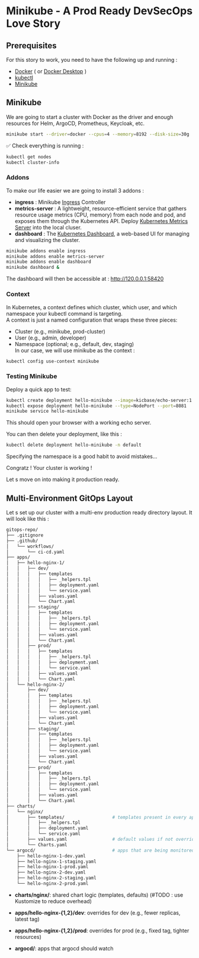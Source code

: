 # Minikube - A Prod Ready DevSecOps Love Story

## Prerequisites

For this story to work, you need to have the following up and running :
* [Docker](https://docs.docker.com/engine/install/) ( or [Docker Desktop](https://www.docker.com/products/docker-desktop/) )
* [kubectl](https://kubernetes.io/docs/tasks/tools/#kubectl)
* [Minikube](https://minikube.sigs.k8s.io/docs/start/?arch=%2Fwindows%2Fx86-64%2Fstable%2F.exe+download)

## Minikube
We are going to start a cluster with Docker as the driver and enough resources for Helm, ArgoCD, Prometheus, Keycloak, etc.
```bash
minikube start --driver=docker --cpus=4 --memory=8192 --disk-size=30g
```
✅ Check everything is running :
```bash
kubectl get nodes
kubectl cluster-info
```

### Addons
To make our life easier we are going to install 3 addons :  
* **ingress** : Minikube [Ingress](## "In Kubernetes, an Ingress is a resource that manages external access to services, typically HTTP/HTTPS routes. It allows you to: Route traffic based on hostnames (e.g., app.local), Use path-based routing (e.g., /api, /dashboard), Terminate TLS (HTTPS)") Controller  
* **metrics-server** : A lightweight, resource-efficient service that gathers resource usage metrics (CPU, memory) from each node and pod, and exposes them through the Kubernetes API. Deploy [Kubernetes Metrics Server](https://github.com/kubernetes-sigs/metrics-server) into the local cluser. 
* **dashboard** : The [Kubernetes Dashboard](## "Provides a convenient graphical interface to inspect cluster resources (pods, deployments, services, etc.), view logs and events, scale deployments, edit YAML manifests directly in the browser, apply changes, restart pods, etc."), a web-based UI for managing and visualizing the cluster.

```bash
minikube addons enable ingress
minikube addons enable metrics-server
minikube addons enable dashboard
minikube dashboard &
```
The dashboard will then be accessible at : http://120.0.0.1:58420

### Context
In Kubernetes, a context defines which cluster, which user, and which namespace your kubectl command is targeting.  
A context is just a named configuration that wraps these three pieces:  
* Cluster (e.g., minikube, prod-cluster)  
* User (e.g., admin, developer)  
* Namespace (optional; e.g., default, dev, staging)  
In our case, we will use minikube as the context :
```bash
kubectl config use-context minikube
```

### Testing Minikube
Deploy a quick app to test:
```bash
kubectl create deployment hello-minikube --image=kicbase/echo-server:1.0
kubectl expose deployment hello-minikube --type=NodePort --port=8081
minikube service hello-minikube
```

This should open your browser with a working echo server. 

You can then delete your deployment, like this :
```bash
kubectl delete deployment hello-minikube -n default 
```
Specifying the namespace is a good habit to avoid mistakes...

Congratz ! Your cluster is working !

Let s move on into making it production ready.

## Multi-Environment GitOps Layout
Let s set up our cluster with a multi-env production ready directory layout. It will look like this :
```bash
gitops-repo/
├── .gitignore
├── .github/
│   └── workflows/
│       └── ci-cd.yaml
├── apps/
│   ├── hello-nginx-1/
│   │   ├── dev/
│   │   │   ├── templates
│   │   │   │   ├── _helpers.tpl
│   │   │   │   ├── deployment.yaml
│   │   │   │   └── service.yaml
│   │   │   ├── values.yaml
│   │   │   └── Chart.yaml
│   │   ├── staging/
│   │   │   ├── templates
│   │   │   │   ├── _helpers.tpl
│   │   │   │   ├── deployment.yaml
│   │   │   │   └── service.yaml
│   │   │   ├── values.yaml
│   │   │   └── Chart.yaml
│   │   ├── prod/
│   │   │   ├── templates
│   │   │   │   ├── _helpers.tpl
│   │   │   │   ├── deployment.yaml
│   │   │   │   └── service.yaml
│   │   │   ├── values.yaml
│   │   │   └── Chart.yaml
│   └── hello-nginx-2/
│       ├── dev/
│       │   ├── templates
│       │   │   ├── _helpers.tpl
│       │   │   ├── deployment.yaml
│       │   │   └── service.yaml
│       │   ├── values.yaml
│       │   └── Chart.yaml
│       ├── staging/
│       │   ├── templates
│       │   │   ├── _helpers.tpl
│       │   │   ├── deployment.yaml
│       │   │   └── service.yaml
│       │   ├── values.yaml
│       │   └── Chart.yaml
│       ├── prod/
│       │   ├── templates
│       │   │   ├── _helpers.tpl
│       │   │   ├── deployment.yaml
│       │   │   └── service.yaml
│       │   ├── values.yaml
│       │   └── Chart.yaml
├── charts/
│   └── nginx/
│       ├── templates/                  # templates present in every app/namespace 
│       │   ├── _helpers.tpl
│       │   ├── deployment.yaml
│       │   └── service.yaml
│       ├── values.yaml                 # default values if not override locally
│       └── Charts.yaml
└── argocd/                             # apps that are being monitored by argocd
    ├── hello-nginx-1-dev.yaml
    ├── hello-nginx-1-staging.yaml
    ├── hello-nginx-1-prod.yaml
    ├── hello-nginx-2-dev.yaml
    ├── hello-nginx-2-staging.yaml
    └── hello-nginx-2-prod.yaml
```
* **charts/nginx/**: shared chart logic (templates, defaults) (#TODO : use Kustomize to reduce overhead)

* **apps/hello-nginx-{1,2}/dev**: overrides for dev (e.g., fewer replicas, latest tag)

* **apps/hello-nginx-{1,2}/prod**: overrides for prod (e.g., fixed tag, tighter resources)

* **argocd/**: apps that argocd should watch